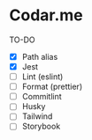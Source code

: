 # Codar.me

TO-DO

- [x] Path alias
- [x] Jest
- [ ] Lint (eslint)
- [ ] Format (prettier)
- [ ] Commitlint
- [ ] Husky
- [ ] Tailwind
- [ ] Storybook